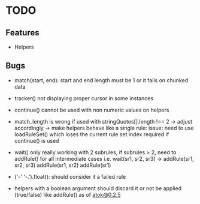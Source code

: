 # TODO

## Features

* Helpers

## Bugs

* match(start, end): start and end length must be 1 or it fails on chunked data
* tracker() not displaying proper cursor in some instances
* continue() cannot be used with non numeric values on helpers

* match_length is wrong if used with stringQuotes[].length !== 2 -> adjust accordingly
-> make helpers behave like a single rule: issue: need to use loadRuleSet() which loses the current rule set index required if continue() is used
* wait() only really working with 2 subrules, if subrules > 2, need to addRule() for all intermediate cases
	i.e. wait(sr1, sr2, sr3) ->
		addRule(sr1, sr2, sr3)
		addRule(sr1, sr2)
		addRule(sr1)
* ('-' '-.').float(): should consider it a failed rule
* helpers with a boolean argument should discard it or not be applied (true/false) like addRule() as of atok@0.2.5